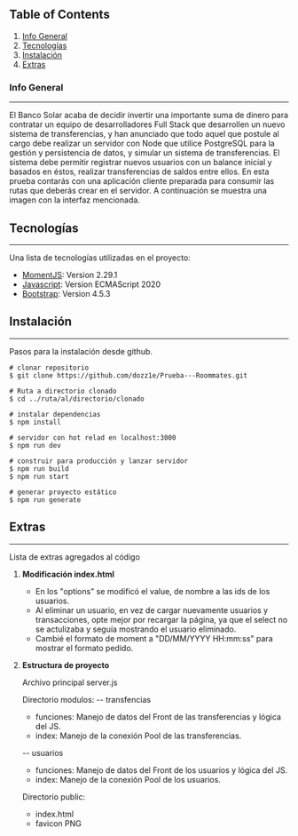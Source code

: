 ## Table of Contents

1. [Info General](#info-general)
2. [Tecnologías](#tecnologias)
3. [Instalación](#instalacion)
4. [Extras](#extras)

### Info General

---

El Banco Solar acaba de decidir invertir una importante suma de dinero para contratar un
equipo de desarrolladores Full Stack que desarrollen un nuevo sistema de transferencias, y
han anunciado que todo aquel que postule al cargo debe realizar un servidor con Node que
utilice PostgreSQL para la gestión y persistencia de datos, y simular un sistema de
transferencias.
El sistema debe permitir registrar nuevos usuarios con un balance inicial y basados en éstos,
realizar transferencias de saldos entre ellos.
En esta prueba contarás con una aplicación cliente preparada para consumir las rutas que
deberás crear en el servidor. A continuación se muestra una imagen con la interfaz
mencionada.

## Tecnologías

---

Una lista de tecnologías utilizadas en el proyecto:

- [MomentJS](https://momentjs.com): Version 2.29.1
- [Javascript](https://developer.mozilla.org/es/docs/Web/JavaScript): Version ECMAScript 2020
- [Bootstrap](https://bootstrap.com): Version 4.5.3

## Instalación

---

Pasos para la instalación desde github.

```
# clonar repositorio
$ git clone https://github.com/dozz1e/Prueba---Roommates.git

# Ruta a directorio clonado
$ cd ../ruta/al/directorio/clonado

# instalar dependencias
$ npm install

# servidor con hot relad en localhost:3000
$ npm run dev

# construir para producción y lanzar servidor
$ npm run build
$ npm run start

# generar proyecto estático
$ npm run generate
```

## Extras

---

Lista de extras agregados al código

1. **Modificación index.html**

   - En los "options" se modificó el value, de nombre a las ids de los usuarios.
   - Al eliminar un usuario, en vez de cargar nuevamente usuarios y transacciones, opte mejor por recargar la página, ya que el select no se actulizaba y seguía mostrando el usuario eliminado.
   - Cambié el formato de moment a "DD/MM/YYYY HH:mm:ss" para mostrar el formato pedido.

2. **Estructura de proyecto**

   Archivo principal server.js

   Directorio modulos:
   -- transfencias

   - funciones: Manejo de datos del Front de las transferencias y lógica del JS.
   - index: Manejo de la conexión Pool de las transferencias.

   -- usuarios

   - funciones: Manejo de datos del Front de los usuarios y lógica del JS.
   - index: Manejo de la conexión Pool de los usuarios.

   Directorio public:

   - index.html
   - favicon PNG
